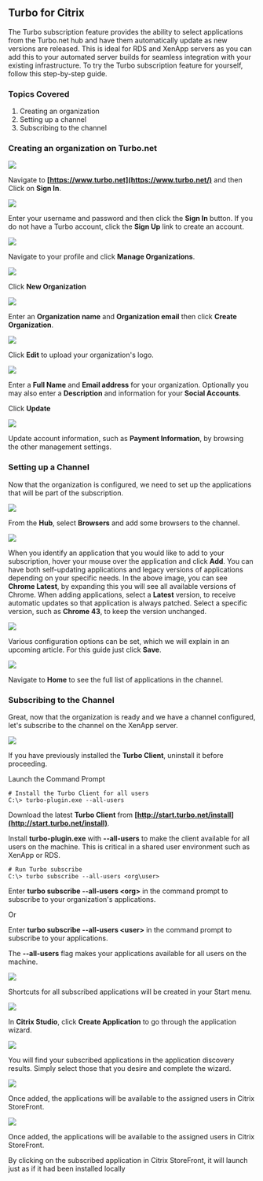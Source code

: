 ## Turbo for Citrix

The Turbo subscription feature provides the ability to select applications from the Turbo.net hub and have them automatically update as new versions are released. This is ideal for RDS and XenApp servers as you can add this to your automated server builds for seamless integration with your existing infrastructure. To try the Turbo subscription feature for yourself, follow this step-by-step guide.

### Topics Covered

1. Creating an organization					
2. Setting up a channel
3. Subscribing to the channel

### Creating an organization on Turbo.net

![](/components/docs/getting_started/turbo_for_citrix/Step1.png)

Navigate to **[https://www.turbo.net](https://www.turbo.net/)** and then Click on **Sign In**.

![](/components/docs/getting_started/turbo_for_citrix/Step2.png)

Enter your username and password and then click the **Sign In** button.  If you do not have a Turbo account, click the **Sign Up** link to create an account.

![](/components/docs/getting_started/turbo_for_citrix/MOrg1.png)

Navigate to your profile and click **Manage Organizations**.

![](/components/docs/getting_started/turbo_for_citrix/MOrg2.png)

Click **New Organization**

![](/components/docs/getting_started/turbo_for_citrix/MOrg3.png)

Enter an **Organization name** and **Organization email** then click **Create Organization**.

![](/components/docs/getting_started/turbo_for_citrix/EditIcon.png)

Click **Edit** to upload your organization's logo.

![](/components/docs/getting_started/turbo_for_citrix/Corg4.png)

Enter a **Full Name** and **Email address** for your organization. Optionally you may also enter a **Description** and information for your **Social Accounts**.

Click **Update**

![](/components/docs/getting_started/turbo_for_citrix/MOrg10.png)

Update account information, such as **Payment Information**, by browsing the other management settings.

### Setting up a Channel

Now that the organization is configured, we need to set up the applications that will be part of the subscription.

![](/components/docs/getting_started/turbo_for_citrix/MOrg6.png)

From the **Hub**, select **Browsers** and add some browsers to the channel.

![](/components/docs/getting_started/turbo_for_citrix/MOrg7.png)

When you identify an application that you would like to add to your subscription, hover your mouse over the application and click **Add**. You can have both self-updating applications and legacy versions of applications depending on your specific needs. In the above image, you can see **Chrome Latest**, by expanding this you will see all available versions of Chrome. When adding applications, select a **Latest** version, to receive automatic updates so that application is always patched.  Select a specific version, such as **Chrome 43**, to keep the version unchanged. 

![](/components/docs/getting_started/turbo_for_citrix/MOrg8.png)

Various configuration options can be set, which we will explain in an upcoming article. For this guide just click **Save**.

![](/components/docs/getting_started/turbo_for_citrix/MOrg9.png)

Navigate to **Home** to see the full list of applications in the channel.
  
### Subscribing to the Channel

Great, now that the organization is ready and we have a channel configured, let's subscribe to the channel on the XenApp server.

![](/components/docs/getting_started/turbo_for_citrix/Step5.png)

If you have previously installed the **Turbo Client**, uninstall it before proceeding.

Launch the Command Prompt

```	
# Install the Turbo Client for all users
C:\> turbo-plugin.exe --all-users

```

Download the latest **Turbo Client** from **[http://start.turbo.net/install](http://start.turbo.net/install)**. 

Install **turbo-plugin.exe** with **--all-users** to make the client available for all users on the machine.  This is critical in a shared user environment such as XenApp or RDS. 

```	
# Run Turbo subscribe
C:\> turbo subscribe --all-users <org\user>

```

Enter **turbo subscribe --all-users &lt;org&gt;** in the command prompt to subscribe to your organization's applications.  

Or

Enter **turbo subscribe --all-users &lt;user&gt;** in the command prompt to subscribe to your applications.

The **--all-users** flag makes your applications available for all users on the machine.

![](/components/docs/getting_started/turbo_for_citrix/SMenu.png)

Shortcuts for all subscribed applications will be created in your Start menu. 

![](/components/docs/getting_started/turbo_for_citrix/Step9.png)

In **Citrix Studio**, click **Create Application** to go through the application wizard.

![](/components/docs/getting_started/turbo_for_citrix/Step10.png)

You will find your subscribed applications in the application discovery results.  Simply select those that you desire and complete the wizard. 

![](/components/docs/getting_started/turbo_for_citrix/Step11.png)

Once added, the applications will be available to the assigned users in Citrix StoreFront. 

![](/components/docs/getting_started/turbo_for_citrix/Step12.png)

Once added, the applications will be available to the assigned users in Citrix StoreFront. 

By clicking on the subscribed application in Citrix StoreFront, it will launch just as if it had been installed locally
